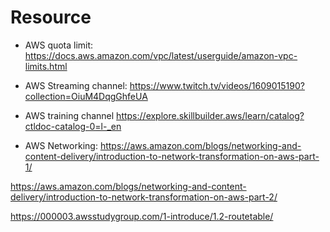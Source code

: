 # Resource 

- AWS quota limit:
https://docs.aws.amazon.com/vpc/latest/userguide/amazon-vpc-limits.html



- AWS Streaming channel:
https://www.twitch.tv/videos/1609015190?collection=OiuM4DqgGhfeUA

- AWS training channel
https://explore.skillbuilder.aws/learn/catalog?ctldoc-catalog-0=l-_en


- AWS Networking:
https://aws.amazon.com/blogs/networking-and-content-delivery/introduction-to-network-transformation-on-aws-part-1/

https://aws.amazon.com/blogs/networking-and-content-delivery/introduction-to-network-transformation-on-aws-part-2/

https://000003.awsstudygroup.com/1-introduce/1.2-routetable/
